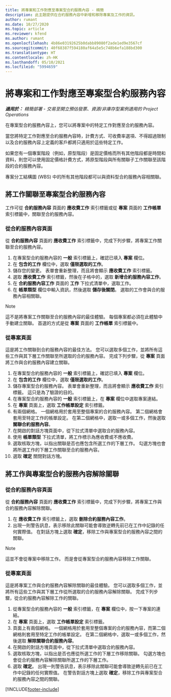 ```yaml
---
title: 將專案和工作對應至專案型合約服務內容 - 精簡
description: 此主題提供在合約服務內容中新增和移除專案及工作的資訊。
author: rumant
ms.date: 10/27/2020
ms.topic: article
ms.reviewer: kfend
ms.author: rumant
ms.openlocfilehash: 4b86e03192625b0dabb89080f2ade1ed9e3567cf
ms.sourcegitcommit: 40f68387f594180af64a5e5c748b6efa188bd300
ms.translationtype: HT
ms.contentlocale: zh-HK
ms.lasthandoff: 05/10/2021
ms.locfileid: "5994659"
---
```

# <a name="map-projects-and-tasks-to-a-project-based-contract-line"></a>將專案和工作對應至專案型合約服務內容 

_**適用於：** 精簡部署 - 交易至開立預估發票、資源/非庫存型案例適用的 Project Operations_

在專案型合約服務內容上，您可以將專案中的特定工作對應至合約服務內容。

當您將特定工作對應至合約服務內容時，計費方式、可收費率選項、不得超過限制以及合約服務內容上定義的客戶都將只適用於這些特定工作。

如果您有一個專案階段（例如，原型階段）是固定價格而所有其他階段都是時間和資料，則您可以使用固定價格計費方式，將原型階段與所有關聯子工作關聯至該階段的合約服務內容。

專案分工結構圖 (WBS) 中的所有其他階段都可以與資料型合約服務內容相關聯。

## <a name="associate-tasks-to-project-based-contract-lines"></a>將工作關聯至專案型合約服務內容

工作可從 **合約服務內容** 頁面的 **應收費工作** 索引標籤或從 **專案** 頁面的 **工作帳單** 索引標籤中，關聯至合約服務內容。

### <a name="from-the-contract-line-page"></a>從合約服務內容頁面

從 **合約服務內容** 頁面的 **應收費工作** 索引標籤中，完成下列步驟，將專案工作關聯至合約服務內容。

1. 在專案型合約服務內容的 **一般** 索引標籤上，確認已填入 **專案** 欄位。
2. 在 **包含的工作** 欄位中，選取 **僅限選取的工作**。
3. 儲存您的變更。 表單會重新整理，而且將會顯示 **應收費工作** 索引標籤。
4. 選取 **應收費工作** 索引標籤，然後在子格中的，選取 **新增合約服務內容工作**。
5. 在 **合約服務內容工作** 頁面的 **工作** 下拉式清單中，選取工作。 
6. 在 **帳單類型** 欄位中輸入資訊，然後選取 **儲存後關閉**。 選取的工作會與合約服務內容相關聯。

> [!NOTE]
> 這不是將專案工作關聯至合約服務內容的最佳體驗。 每個專案都必須在此體驗中手動建立關聯。 首選的方式是從 **專案** 頁面的 **工作帳單** 索引標籤中。

### <a name="from-the-project-page"></a>從專案頁面

這是將工作關聯到合約服務內容的最佳方法。 您可以選取多個工作，並將所有這些工作與其下層工作關聯至所選取的合約服務內容。 完成下列步驟，從 **專案** 頁面將工作與合約服務內容建立關聯。

1. 在專案型合約服務內容的 **一般** 索引標籤上，確認已填入 **專案** 欄位。
2. 在 **包含的工作** 欄位中，選取 **僅限選取的工作**。
3. 儲存專案型合約服務內容。 表單會重新整理，而且將會顯示 **應收費工作** 索引標籤。 這只是為了驗證的目的。
4. 在專案型合約服務內容的 **一般** 索引標籤上，在 **專案** 欄位中選取專案連結。
5. 在 **專案** 頁面上，選取 **工作帳單設定** 索引標籤。
6. 有兩個網格。 一個網格用於套用至整個專案的合約服務內容。 第二個網格會套用至特定工作的帳單設定。 在第二個網格中，選取一或多個工作，然後選取 **關聯合約服務內容**。
7. 在開啟的對話方塊頁面中，從下拉式清單中選取合約服務內容。
8. 使用 **帳單類型** 下拉式清單，將工作標示為應收費或不應收費。
9. 選取核取方塊，以指出關聯是否也應包含所選工作的下層工作。 勾選方塊也會將所選工作的下層工作關聯至合約服務內容。
10. 選取 **確定** 關閉對話方塊。

## <a name="unassociate-tasks-from-project-based-contract-lines"></a>將工作與專案型合約服務內容解除關聯

### <a name="from-the-contract-line-page"></a>從合約服務內容頁面

從 **合約服務內容** 頁面的 **應收費工作** 索引標籤中，完成下列步驟，將專案工作與合約服務內容解除關聯。

1. 在 **應收費工作** 索引標籤上，選取 **刪除合約服務內容工作**。
2. 出現一則警告訊息，表示移除此關聯可能會導致逆轉先前已在工作中記錄的任何實際值。 在對話方塊上選取 **確定**，移除工作與專案型合約服務內容之間的關聯。 

> [!NOTE]
> 這並不會從專案中移除工作。 而是會從專案型合約服務內容移除工作關聯。

### <a name="from-the-project-page"></a>從專案頁面

這是將專案工作與合約服務內容解除關聯的最佳體驗。 您可以選取多個工作，並將所有這些工作與其下層工作從所選取的合約服務內容解除關聯。 完成下列步驟，從合約服務內容解除工作的關聯。

1. 從專案型合約服務內容的 **一般** 索引標籤，在 **專案** 欄位中，按一下專案的連結。
2. 在 **專案** 頁面上，選取 **工作帳單設定** 索引標籤。
3. 頁面上有兩個網格。 一個網格用於套用至整個專案的合約服務內容，而第二個網格則套用至特定工作的帳單設定。 在第二個網格中，選取一或多個工作，然後選取 **解除關聯合約服務內容**。
4. 在開啟的對話方塊頁面中，從下拉式清單中選取合約服務內容。
5. 選取核取方塊，以指出是否也應從所選工作的下層工作移除關聯。 勾選方塊也會從合約服務內容解除關聯所選工作的下層工作。
6. 選取 **確定**。 出現一則警告訊息，表示移除此關聯可能會導致逆轉先前已在工作中記錄的任何實際值。 在警告對話方塊上選取 **確定**，移除工作與專案型合約服務內容之間的關聯。


[!INCLUDE[footer-include](../../includes/footer-banner.md)]
